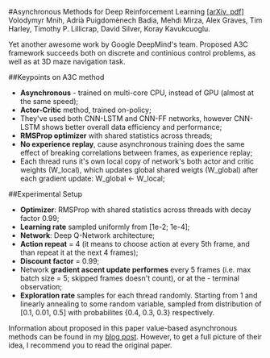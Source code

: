 #Asynchronous Methods for Deep Reinforcement Learning
[[arXiv, pdf]](https://arxiv.org/pdf/1602.01783v2.pdf)  
Volodymyr Mnih, Adrià Puigdomènech Badia, Mehdi Mirza, Alex Graves, Tim Harley, Timothy P. Lillicrap, David Silver, Koray Kavukcuoglu.  

Yet another awesome work by Google DeepMind's team. Proposed A3C framework succeeds both on discrete and continious control problems, as well as at 3D maze navigation task.


##Keypoints on A3C method
  - **Asynchronous** - trained on multi-core CPU, instead of GPU (almost at the same speed);
  - **Actor-Critic** method, trained on-policy;
  - They've used both CNN-LSTM and CNN-FF networks, however CNN-LSTM shows better overall data efficiency and performance;
  - **RMSProp optimizer** with shared statistics across threads;
  - **No experience replay**, cause asynchronous training does the same effect of breaking correlations between frames, as experience replay;
  - Each thread runs it's own local copy of network's both actor and critic weights (W_local), which updates global shared weigts (W_global) after each gradient update: W_global <- W_local;
  
  
##Experimental Setup
  - **Optimizer**: RMSProp with shared statistics across threads with decay factor 0.99;  
  - **Learning rate** sampled uniformly from [1e-2; 1e-4];  
  - **Network**: Deep Q-Network architecture;  
  - **Action repeat** = 4 (it means to choose action at every 5th frame, and than repeat it at the next 4 frames);
  - **Discount factor** = 0.99;
  - Network **gradient ascent update performes** every 5 frames (i.e. max batch size = 5; skipped frames doesn't count), or at the   - terminal observation;
  - **Exploration rate** samples for each thread randomly. Starting from 1 and linearly annealing to some random variable, sampled from distribution of [0.1, 0.01, 0.5] with probabilites {0.4, 0.3, 0.3} respectively.


Information about proposed in this paper value-based asynchronous methods can be found in my [blog post](https://dbobrenko.github.io/2016/11/03/async-deeprl.html). However, to get a full picture of their idea, I recommend you to read the original paper.

